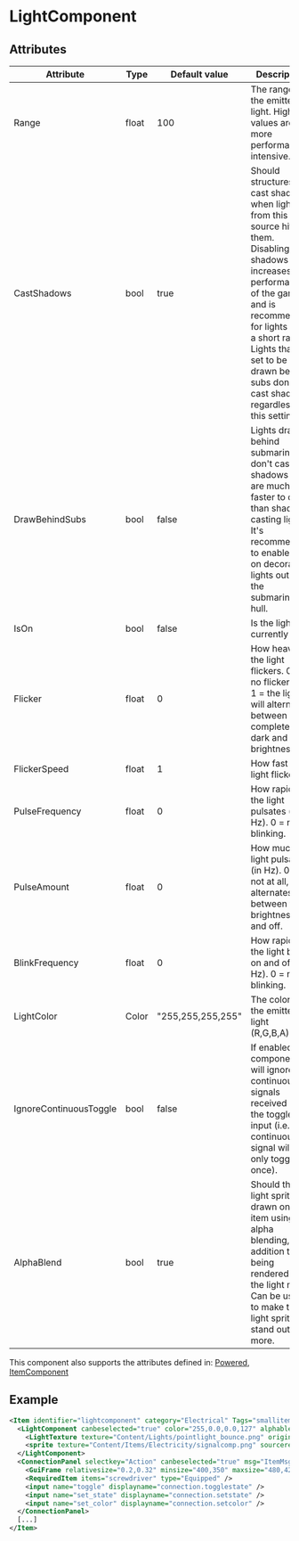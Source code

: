 # LightComponent


## Attributes

| Attribute              | Type  | Default value     | Description                                                                                                                                                                                                                                                                        |
|------------------------|-------|-------------------|------------------------------------------------------------------------------------------------------------------------------------------------------------------------------------------------------------------------------------------------------------------------------------|
| Range                  | float | 100               | The range of the emitted light. Higher values are more performance-intensive.                                                                                                                                                                                                      |
| CastShadows            | bool  | true              | Should structures cast shadows when light from this light source hits them. Disabling shadows increases the performance of the game, and is recommended for lights with a short range. Lights that are set to be drawn behind subs don't cast shadows, regardless of this setting. |
| DrawBehindSubs         | bool  | false             | Lights drawn behind submarines don't cast any shadows and are much faster to draw than shadow-casting lights. It's recommended to enable this on decorative lights outside the submarine's hull.                                                                                   |
| IsOn                   | bool  | false             | Is the light currently on.                                                                                                                                                                                                                                                         |
| Flicker                | float | 0                 | How heavily the light flickers. 0 = no flickering, 1 = the light will alternate between completely dark and full brightness.                                                                                                                                                       |
| FlickerSpeed           | float | 1                 | How fast the light flickers.                                                                                                                                                                                                                                                       |
| PulseFrequency         | float | 0                 | How rapidly the light pulsates (in Hz). 0 = no blinking.                                                                                                                                                                                                                           |
| PulseAmount            | float | 0                 | How much light pulsates (in Hz). 0 = not at all, 1 = alternates between full brightness and off.                                                                                                                                                                                   |
| BlinkFrequency         | float | 0                 | How rapidly the light blinks on and off (in Hz). 0 = no blinking.                                                                                                                                                                                                                  |
| LightColor             | Color | "255,255,255,255" | The color of the emitted light (R,G,B,A).                                                                                                                                                                                                                                          |
| IgnoreContinuousToggle | bool  | false             | If enabled, the component will ignore continuous signals received in the toggle input (i.e. a continuous signal will only toggle it once).                                                                                                                                         |
| AlphaBlend             | bool  | true              | Should the light sprite be drawn on the item using alpha blending, in addition to being rendered in the light map? Can be used to make the light sprite stand out more.                                                                                                            |

This component also supports the attributes defined in: [Powered](Powered.md), [ItemComponent](ItemComponent.md)


## Example
```xml
<Item identifier="lightcomponent" category="Electrical" Tags="smallitem,lightcomponent" maxstacksize="8" cargocontaineridentifier="metalcrate" scale="0.5" impactsoundtag="impact_metal_light" isshootable="true">
  <LightComponent canbeselected="true" color="255,0.0,0.0,127" alphablend="true" castshadows="false">
    <LightTexture texture="Content/Lights/pointlight_bounce.png" origin="0.5,0.5" />
    <sprite texture="Content/Items/Electricity/signalcomp.png" sourcerect="228,3,23,24" origin="0.38,0.5" />
  </LightComponent>
  <ConnectionPanel selectkey="Action" canbeselected="true" msg="ItemMsgRewireScrewdriver" hudpriority="10">
    <GuiFrame relativesize="0.2,0.32" minsize="400,350" maxsize="480,420" anchor="Center" style="ConnectionPanel" />
    <RequiredItem items="screwdriver" type="Equipped" />
    <input name="toggle" displayname="connection.togglestate" />
    <input name="set_state" displayname="connection.setstate" />
    <input name="set_color" displayname="connection.setcolor" />
  </ConnectionPanel>
  [...]
</Item>
```

